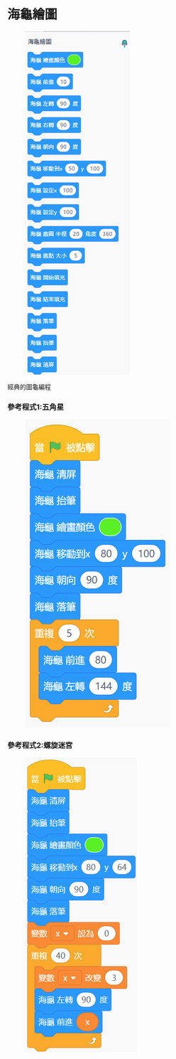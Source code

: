# 海龜繪圖

<figure><img src="../../../.gitbook/assets/image (5) (1) (1) (1) (1).png" alt=""><figcaption></figcaption></figure>

經典的圖龜編程

### 參考程式1:五角星

<figure><img src="../../../.gitbook/assets/image (7) (1) (1) (1).png" alt=""><figcaption></figcaption></figure>

### 參考程式2:螺旋迷宮

<figure><img src="../../../.gitbook/assets/image (8) (1) (1).png" alt=""><figcaption></figcaption></figure>

